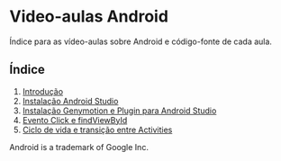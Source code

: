 Video-aulas Android
===================
Índice para as vídeo-aulas sobre Android e código-fonte de cada aula.


Índice
-------------

1. [Introdução](https://youtu.be/bkRW4HGyjNA?list=PL43Ux4e1eoZTetV5xwVM1pcXYeoelm725)
2. [Instalação Android Studio](https://youtu.be/VPaKDQ1qBDA?list=PL43Ux4e1eoZTetV5xwVM1pcXYeoelm725)
3. [Instalação Genymotion e Plugin para Android Studio](https://youtu.be/AV3_yUlZei8?list=PL43Ux4e1eoZTetV5xwVM1pcXYeoelm725)
4. [Evento Click e findViewById](https://youtu.be/1aomyMsqCIw?list=PL43Ux4e1eoZTetV5xwVM1pcXYeoelm725)
5. [Ciclo de vida e transição entre Activities](https://youtu.be/fMTX5lb76R8?list=PL43Ux4e1eoZTetV5xwVM1pcXYeoelm725)

Android is a trademark of Google Inc.
